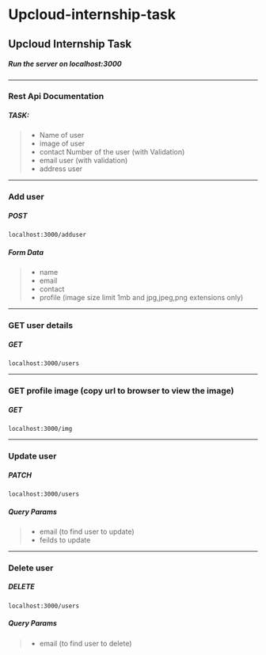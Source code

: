 # Upcloud-internship-task
Upcloud Internship Task
---
##### Run the server on localhost:3000

---
### Rest Api Documentation

##### TASK:
> - Name of user
> - image of user
> - contact Number of the user (with Validation)
> - email user (with validation)
> - address user
---
### Add user
##### POST

``
localhost:3000/adduser
``

##### Form Data
> -  name
> -  email
> -  contact
> -  profile (image size limit 1mb and jpg,jpeg,png extensions only)
---
### GET user details
##### GET

```
localhost:3000/users
```
---
### GET profile image (copy url to browser to view the image)
##### GET

```
localhost:3000/img
```
---
### Update user
##### PATCH

``
localhost:3000/users
``

##### Query Params

> -  email (to find user to update) 
> -  feilds to update

---
### Delete user
##### DELETE

``
localhost:3000/users
``

##### Query Params

> -  email (to find user to delete) 
